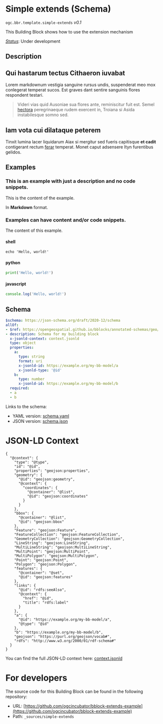 
# Simple extends (Schema)

`ogc.bbr.template.simple-extends` *v0.1*

This Building Block shows how to use the extension mechanism

[*Status*](http://www.opengis.net/def/status): Under development

## Description

## Qui hastarum tectus Cithaeron iuvabat

Lorem markdownum vestigia sanguine rursus undis, suspenderat meo mox conlegerat
temperat sucos. Est graves dant sentire sanguinis flores respondent testari.

> Videri vias quid Ausoniae sua flores ante, reminiscitur fuit est. Semel
> [hectora](http://silvaque.org/) peregrinaeque rudem exercent in, Troiana si
> Asida instabilesque somno sed.

## Iam vota cui dilataque peterem

Tinxit lumina lacer liquidarum Aiax si mergitur sed fueris capitisque **et
cadit** contigerant rectum [ferar](http://prosternit.com/quoque.html) temperat.
Monet caput adsensere Ityn furentibus gelidos.
## Examples

### This is an example with just a description and no code snippets.
This is the content of the example.

In **Markdown** format.

### Examples can have content and/or code snippets.
The content of this example. 
#### shell
```shell
echo 'Hello, world!'
```

#### python
```python
print('Hello, world!')
```

#### javascript
```javascript
console.log('Hello, world!')
```

## Schema

```yaml
$schema: https://json-schema.org/draft/2020-12/schema
allOf:
- $ref: https://opengeospatial.github.io/bblocks/annotated-schemas/geo/json-fg/feature/schema.yaml
- description: Schema for my building block
  x-jsonld-context: context.jsonld
  type: object
  properties:
    a:
      type: string
      format: uri
      x-jsonld-id: https://example.org/my-bb-model/a
      x-jsonld-type: '@id'
    b:
      type: number
      x-jsonld-id: https://example.org/my-bb-model/b
  required:
  - a
  - b

```

Links to the schema:

* YAML version: [schema.yaml](https://raw.githubusercontent.com/ogcincubator/bblock-extends-example/master/build/annotated/bbr/template/simple-extends/schema.json)
* JSON version: [schema.json](https://raw.githubusercontent.com/ogcincubator/bblock-extends-example/master/build/annotated/bbr/template/simple-extends/schema.yaml)


# JSON-LD Context

```jsonld
{
  "@context": {
    "type": "@type",
    "id": "@id",
    "properties": "geojson:properties",
    "geometry": {
      "@id": "geojson:geometry",
      "@context": {
        "coordinates": {
          "@container": "@list",
          "@id": "geojson:coordinates"
        }
      }
    },
    "bbox": {
      "@container": "@list",
      "@id": "geojson:bbox"
    },
    "Feature": "geojson:Feature",
    "FeatureCollection": "geojson:FeatureCollection",
    "GeometryCollection": "geojson:GeometryCollection",
    "LineString": "geojson:LineString",
    "MultiLineString": "geojson:MultiLineString",
    "MultiPoint": "geojson:MultiPoint",
    "MultiPolygon": "geojson:MultiPolygon",
    "Point": "geojson:Point",
    "Polygon": "geojson:Polygon",
    "features": {
      "@container": "@set",
      "@id": "geojson:features"
    },
    "links": {
      "@id": "rdfs:seeAlso",
      "@context": {
        "href": "@id",
        "title": "rdfs:label"
      }
    },
    "a": {
      "@id": "https://example.org/my-bb-model/a",
      "@type": "@id"
    },
    "b": "https://example.org/my-bb-model/b",
    "geojson": "https://purl.org/geojson/vocab#",
    "rdfs": "http://www.w3.org/2000/01/rdf-schema#"
  }
}
```

You can find the full JSON-LD context here:
[context.jsonld](https://raw.githubusercontent.com/ogcincubator/bblock-extends-example/master/build/annotated/bbr/template/simple-extends/context.jsonld)


# For developers

The source code for this Building Block can be found in the following repository:

* URL: [https://github.com/ogcincubator/bblock-extends-example](https://github.com/ogcincubator/bblock-extends-example)
* Path: `_sources/simple-extends`

